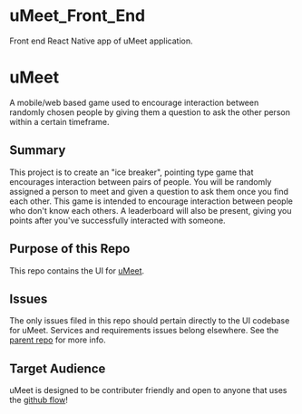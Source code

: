 # uMeet_Front_End
Front end React Native app of uMeet application. 

# uMeet
A mobile/web based game used to encourage interaction between randomly chosen people by giving them a question to ask the other person within a certain timeframe.

## Summary
This project is to create an "ice breaker", pointing type game that encourages interaction between pairs of people. You will be randomly assigned a person to meet and given a question to ask them once you find each other.
This game is intended to encourage interaction between people who don't know each others.
A leaderboard will also be present, giving you points after you've successfully interacted with someone.

## Purpose of this Repo
This repo contains the UI for [uMeet](https://github.com/UDigStudio/uMeet).

## Issues
The only issues filed in this repo should pertain directly to the UI codebase for uMeet. Services and requirements issues belong elsewhere. See the [parent repo](https://github.com/UDigStudio/uMeet) for more info.

## Target Audience
uMeet is designed to be contributer friendly and open to anyone that uses the [github flow](https://guides.github.com/introduction/flow/)!
